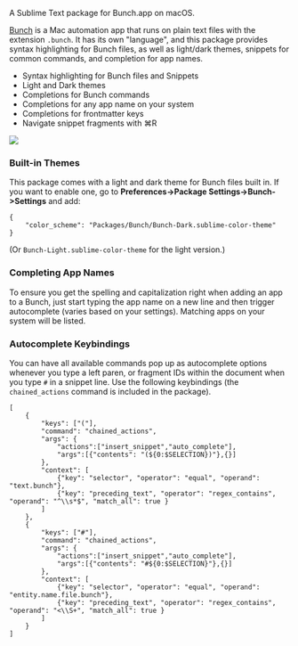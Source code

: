 A Sublime Text package for Bunch.app on macOS.

[Bunch](https://bunchapp.co) is a Mac automation app that runs on plain text files with the extension `.bunch`. It has its own "language", and this package provides syntax highlighting for Bunch files, as well as light/dark themes, snippets for common commands, and completion for app names.

- Syntax highlighting for Bunch files and Snippets
- Light and Dark themes
- Completions for Bunch commands
- Completions for any app name on your system
- Completions for frontmatter keys
- Navigate snippet fragments with ⌘R

![](https://cdn.bunchapp.co/images/bunch-sublime@2x.jpg)

### Built-in Themes

This package comes with a light and dark theme for Bunch files built in. If you want to enable one, go to __Preferences->Package Settings->Bunch->Settings__ and add:

```
{
    "color_scheme": "Packages/Bunch/Bunch-Dark.sublime-color-theme"
}
```

(Or `Bunch-Light.sublime-color-theme` for the light version.)

### Completing App Names

To ensure you get the spelling and capitalization right when adding an app to a Bunch, just start typing the app name on a new line and then trigger autocomplete (varies based on your settings). Matching apps on your system will be listed.

### Autocomplete Keybindings

You can have all available commands pop up as autocomplete options whenever you type a left paren, or fragment IDs within the document when you type `#` in a snippet line. Use the following keybindings (the `chained_actions` command is included in the package).

```
[
    {
        "keys": ["("],
        "command": "chained_actions",
        "args": {
            "actions":["insert_snippet","auto_complete"],
            "args":[{"contents": "(${0:$SELECTION})"},{}]
        },
        "context": [
            {"key": "selector", "operator": "equal", "operand": "text.bunch"},
            {"key": "preceding_text", "operator": "regex_contains", "operand": "^\\s*$", "match_all": true }
        ]
    },
    {
        "keys": ["#"],
        "command": "chained_actions",
        "args": {
            "actions":["insert_snippet","auto_complete"],
            "args":[{"contents": "#${0:$SELECTION}"},{}]
        },
        "context": [
            {"key": "selector", "operator": "equal", "operand": "entity.name.file.bunch"},
            {"key": "preceding_text", "operator": "regex_contains", "operand": "<\\S+", "match_all": true }
        ]
    }
]
```
